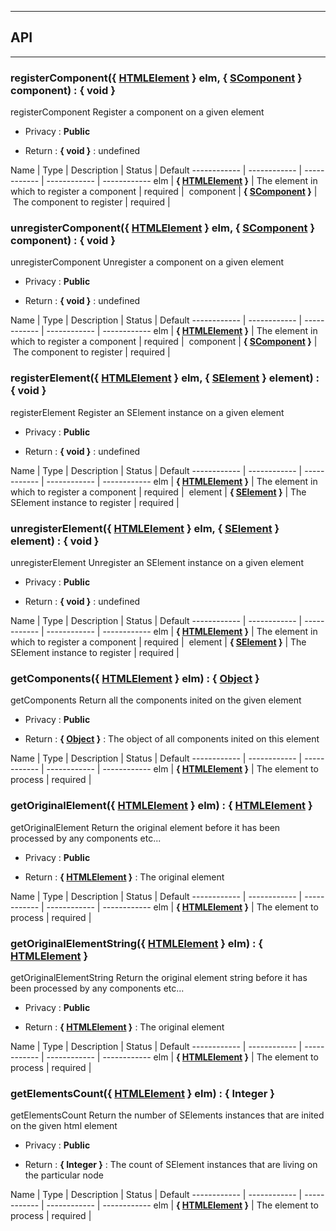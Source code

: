 


-----------------------------
## API
-----------------------------

### registerComponent({ <a class="link" href="https://developer.mozilla.org/fr/docs/Web/API/HTMLElement" target="_blank" title="HTMLElement">HTMLElement</a> } elm, { [SComponent](/data/web/sugar/src/js/core/SComponent.js) } component) : { void }
registerComponent
Register a component on a given element
- Privacy : **Public**

- Return : **{ void }** : undefined

Name | Type | Description | Status | Default
------------ | ------------ | ------------ | ------------ | ------------
elm | **{ <a class="link" href="https://developer.mozilla.org/fr/docs/Web/API/HTMLElement" target="_blank" title="HTMLElement">HTMLElement</a> }** | The element in which to register a component | required | 
component | **{ [SComponent](/data/web/sugar/src/js/core/SComponent.js) }** | The component to register | required | 


### unregisterComponent({ <a class="link" href="https://developer.mozilla.org/fr/docs/Web/API/HTMLElement" target="_blank" title="HTMLElement">HTMLElement</a> } elm, { [SComponent](/data/web/sugar/src/js/core/SComponent.js) } component) : { void }
unregisterComponent
Unregister a component on a given element
- Privacy : **Public**

- Return : **{ void }** : undefined

Name | Type | Description | Status | Default
------------ | ------------ | ------------ | ------------ | ------------
elm | **{ <a class="link" href="https://developer.mozilla.org/fr/docs/Web/API/HTMLElement" target="_blank" title="HTMLElement">HTMLElement</a> }** | The element in which to register a component | required | 
component | **{ [SComponent](/data/web/sugar/src/js/core/SComponent.js) }** | The component to register | required | 


### registerElement({ <a class="link" href="https://developer.mozilla.org/fr/docs/Web/API/HTMLElement" target="_blank" title="HTMLElement">HTMLElement</a> } elm, { [SElement](/data/web/sugar/src/js/core/SElement.js) } element) : { void }
registerElement
Register an SElement instance on a given element
- Privacy : **Public**

- Return : **{ void }** : undefined

Name | Type | Description | Status | Default
------------ | ------------ | ------------ | ------------ | ------------
elm | **{ <a class="link" href="https://developer.mozilla.org/fr/docs/Web/API/HTMLElement" target="_blank" title="HTMLElement">HTMLElement</a> }** | The element in which to register a component | required | 
element | **{ [SElement](/data/web/sugar/src/js/core/SElement.js) }** | The SElement instance to register | required | 


### unregisterElement({ <a class="link" href="https://developer.mozilla.org/fr/docs/Web/API/HTMLElement" target="_blank" title="HTMLElement">HTMLElement</a> } elm, { [SElement](/data/web/sugar/src/js/core/SElement.js) } element) : { void }
unregisterElement
Unregister an SElement instance on a given element
- Privacy : **Public**

- Return : **{ void }** : undefined

Name | Type | Description | Status | Default
------------ | ------------ | ------------ | ------------ | ------------
elm | **{ <a class="link" href="https://developer.mozilla.org/fr/docs/Web/API/HTMLElement" target="_blank" title="HTMLElement">HTMLElement</a> }** | The element in which to register a component | required | 
element | **{ [SElement](/data/web/sugar/src/js/core/SElement.js) }** | The SElement instance to register | required | 


### getComponents({ <a class="link" href="https://developer.mozilla.org/fr/docs/Web/API/HTMLElement" target="_blank" title="HTMLElement">HTMLElement</a> } elm) : { <a class="link" href="https://developer.mozilla.org/fr/docs/Web/JavaScript/Reference/Objets_globaux/Object" target="_blank" title="Object">Object</a> }
getComponents
Return all the components inited on the given element
- Privacy : **Public**

- Return : **{ <a class="link" href="https://developer.mozilla.org/fr/docs/Web/JavaScript/Reference/Objets_globaux/Object" target="_blank" title="Object">Object</a> }** : The object of all components inited on this element

Name | Type | Description | Status | Default
------------ | ------------ | ------------ | ------------ | ------------
elm | **{ <a class="link" href="https://developer.mozilla.org/fr/docs/Web/API/HTMLElement" target="_blank" title="HTMLElement">HTMLElement</a> }** | The element to process | required | 


### getOriginalElement({ <a class="link" href="https://developer.mozilla.org/fr/docs/Web/API/HTMLElement" target="_blank" title="HTMLElement">HTMLElement</a> } elm) : { <a class="link" href="https://developer.mozilla.org/fr/docs/Web/API/HTMLElement" target="_blank" title="HTMLElement">HTMLElement</a> }
getOriginalElement
Return the original element before it has been processed by any components etc...
- Privacy : **Public**

- Return : **{ <a class="link" href="https://developer.mozilla.org/fr/docs/Web/API/HTMLElement" target="_blank" title="HTMLElement">HTMLElement</a> }** : The original element

Name | Type | Description | Status | Default
------------ | ------------ | ------------ | ------------ | ------------
elm | **{ <a class="link" href="https://developer.mozilla.org/fr/docs/Web/API/HTMLElement" target="_blank" title="HTMLElement">HTMLElement</a> }** | The element to process | required | 


### getOriginalElementString({ <a class="link" href="https://developer.mozilla.org/fr/docs/Web/API/HTMLElement" target="_blank" title="HTMLElement">HTMLElement</a> } elm) : { <a class="link" href="https://developer.mozilla.org/fr/docs/Web/API/HTMLElement" target="_blank" title="HTMLElement">HTMLElement</a> }
getOriginalElementString
Return the original element string before it has been processed by any components etc...
- Privacy : **Public**

- Return : **{ <a class="link" href="https://developer.mozilla.org/fr/docs/Web/API/HTMLElement" target="_blank" title="HTMLElement">HTMLElement</a> }** : The original element

Name | Type | Description | Status | Default
------------ | ------------ | ------------ | ------------ | ------------
elm | **{ <a class="link" href="https://developer.mozilla.org/fr/docs/Web/API/HTMLElement" target="_blank" title="HTMLElement">HTMLElement</a> }** | The element to process | required | 


### getElementsCount({ <a class="link" href="https://developer.mozilla.org/fr/docs/Web/API/HTMLElement" target="_blank" title="HTMLElement">HTMLElement</a> } elm) : { Integer }
getElementsCount
Return the number of SElements instances that are inited on the given html element
- Privacy : **Public**

- Return : **{ Integer }** : The count of SElement instances that are living on the particular node

Name | Type | Description | Status | Default
------------ | ------------ | ------------ | ------------ | ------------
elm | **{ <a class="link" href="https://developer.mozilla.org/fr/docs/Web/API/HTMLElement" target="_blank" title="HTMLElement">HTMLElement</a> }** | The element to process | required | 



